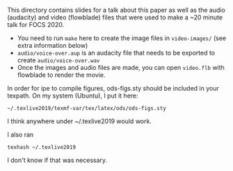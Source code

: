 This directory contains slides for a talk about this paper as well as the audio (audacity) and video (flowblade) files that were used to make a ~20 minute talk for FOCS 2020.


- You need to run `make` here to create the image files in `video-images/` (see extra information below)
- `audio/voice-over.aup` is an audacity file that needs to be exported to create `audio/voice-over.wav`
- Once the images and audio files are made, you can open `video.flb` with flowblade to render the movie.


In order for ipe to compile figures, ods-figs.sty should be included in your texpath. On my system (Ubuntu), I put it here:

    ~/.texlive2019/texmf-var/tex/latex/ods/ods-figs.sty

I think anywhere under ~/.texlive2019 would work.

I also ran

    texhash ~/.texlive2019

I don't know if that was necessary.
